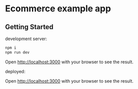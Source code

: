 # Ecommerce example app

## Getting Started

development server:

```bash
npm i
npm run dev
```

Open [http://localhost:3000](http://localhost:3000) with your browser to see the result.

deployed:

Open [http://localhost:3000](http://localhost:3000) with your browser to see the result.
